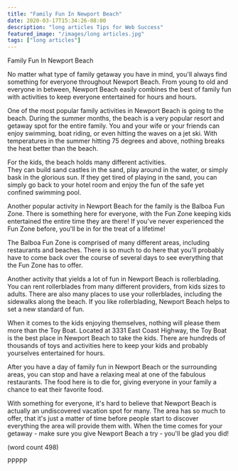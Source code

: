 ```yaml
---
title: "Family Fun In Newport Beach"
date: 2020-03-17T15:34:26-08:00
description: "long articles Tips for Web Success"
featured_image: "/images/long articles.jpg"
tags: ["long articles"]
---
```


Family Fun In Newport Beach

No matter what type of family getaway you have in mind,
you'll always find something for everyone throughout
Newport Beach.  From young to old and everyone in 
between, Newport Beach easily combines the best of family
fun with activities to keep everyone entertained for 
hours and hours.

One of the most popular family activities in Newport 
Beach is going to the beach.  During the summer months,
the beach is a very popular resort and getaway spot for
the entire family.  You and your wife or your friends can
enjoy swimming, boat riding, or even hitting the waves on
a jet ski.  With temperatures in the summer hitting 75
degrees and above, nothing breaks the heat better than
the beach.

For the kids, the beach holds many different activities.  
They can build sand castles in the sand, play around in
the water, or simply bask in the glorious sun.  If they
get tired of playing in the sand, you can simply go back
to your hotel room and enjoy the fun of the safe yet
confined swimming pool.

Another popular activity in Newport Beach for the family
is the Balboa Fun Zone.  There is something here for
everyone, with the Fun Zone keeping kids entertained the
entire time they are there!  If you've never experienced
the Fun Zone before, you'll be in for the treat of a
lifetime!

The Balboa Fun Zone is comprised of many different areas,
including restaurants and beaches.  There is so much to
do here that you'll probably have to come back over the
course of several days to see everything that the Fun Zone
has to offer.

Another activity that yields a lot of fun in Newport Beach 
is rollerblading.  You can rent rollerblades from many
different providers, from kids sizes to adults.  There are
also many places to use your rollerblades, including the 
sidewalks along the beach.  If you like rollerblading,
Newport Beach helps to set a new standard of fun.

When it comes to the kids enjoying themselves, nothing
will please them more than the Toy Boat.  Located at 3331
East Coast Highway, the Toy Boat is the best place in
Newport Beach to take the kids.  There are hundreds of 
thousands of toys and activities here to keep your kids
and probably yourselves entertained for hours.  

After you have a day of family fun in Newport Beach or 
the surrounding areas, you can stop and have a relaxing
meal at one of the fabulous restaurants.  The food here is
to die for, giving everyone in your family a chance to 
eat their favorite food.

With something for everyone, it's hard to believe that 
Newport Beach is actually an undiscovered vacation spot
for many.  The area has so much to offer, that it's just
a matter of time before people start to discover 
everything the area will provide them with.  When the time
comes for your getaway - make sure you give Newport Beach
a try - you'll be glad you did!

(word count 498)

PPPPP
